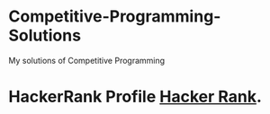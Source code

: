 # Competitive-Programming-Solutions
My solutions of Competitive Programming

# HackerRank Profile [Hacker Rank](https://www.hackerrank.com/bhyeanhasan).

 
